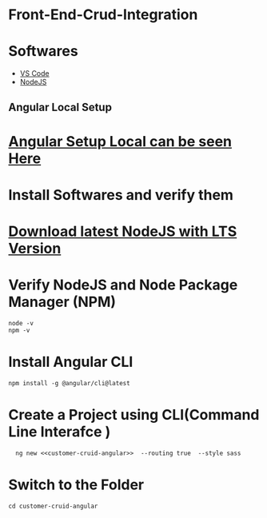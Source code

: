 # Front-End-Crud-Integration
 # Softwares
  - [VS Code](https://code.visualstudio.com/download)
  - [NodeJS](https://nodejs.org/en/download)

## Angular Local Setup
 # [Angular Setup Local can be seen Here](https://angular.io/guide/setup-local)  
 # Install Softwares and verify them 
   # [Download latest NodeJS with LTS Version](https://nodejs.org/en/download/)
   # Verify NodeJS and Node Package Manager (NPM)
   ``` 
   node -v  
   npm -v
   ```
   # Install Angular CLI
   ```
   npm install -g @angular/cli@latest
   ```
   # Create a Project using CLI(Command Line Interafce )
   ```
     ng new <<customer-cruid-angular>>  --routing true  --style sass
   ```
   # Switch to the Folder
   ```
   cd customer-cruid-angular
   ```